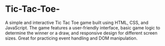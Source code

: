 # Tic-Tac-Toe-
A simple and interactive Tic Tac Toe game built using HTML, CSS, and JavaScript. The game features a user-friendly interface, basic game logic to determine the winner or a draw, and responsive design for different screen sizes. Great for practicing event handling and DOM manipulation.

